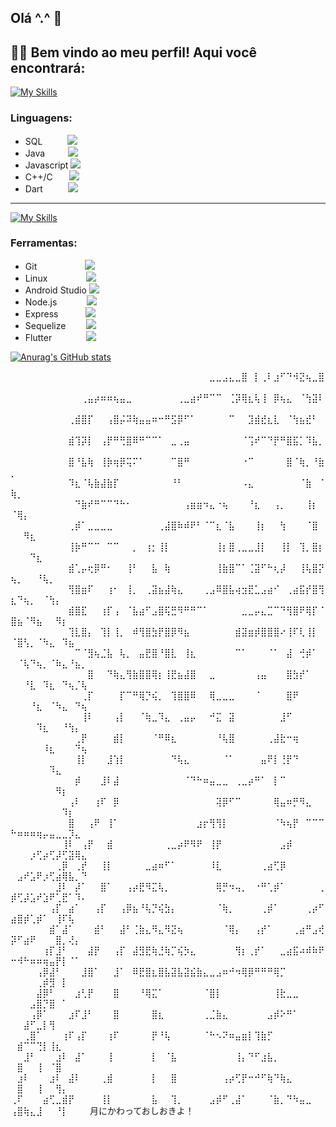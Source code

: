 ## Olá ^.^ 👋

## 👨‍💻 Bem vindo ao meu perfil! Aqui você encontrará:

[![My Skills](https://skillicons.dev/icons?i=mysql,java,js,c,cpp,dart&perline=6)](https://skillicons.dev)
### Linguagens:
- SQL &ensp;&ensp; &ensp; &ensp;![](https://geps.dev/progress/100)
- Java &ensp; &ensp; &ensp; ![](https://geps.dev/progress/100)
- Javascript ![](https://geps.dev/progress/100)
- C++/C &ensp; &ensp; ![](https://geps.dev/progress/70)
- Dart &ensp;&ensp; &ensp; &ensp;![](https://geps.dev/progress/70)
---
[![My Skills](https://skillicons.dev/icons?i=git,linux,androidstudio,nodejs,flutter&perline=6)](https://skillicons.dev)
### Ferramentas:
- Git &ensp;  &ensp;  &ensp; &ensp; &ensp;&ensp; &ensp; ![](https://geps.dev/progress/100)
- Linux &ensp; &ensp; &ensp; &ensp; &ensp;&ensp;![](https://geps.dev/progress/100)
- Android Studio ![](https://geps.dev/progress/100)
- Node.js &ensp; &ensp; &ensp; &ensp; ![](https://geps.dev/progress/100)
- Express &ensp; &ensp; &ensp;&ensp; ![](https://geps.dev/progress/100)
- Sequelize &ensp; &ensp; &ensp;![](https://geps.dev/progress/100)
- Flutter &ensp; &ensp; &ensp; &ensp; &ensp;![](https://geps.dev/progress/60)

[![Anurag's GitHub stats](https://github-readme-stats.vercel.app/api?username=lik3as&hide=stars,issues&count_private=true&theme=onedark)](https://github.com/anuraghazra/github-readme-stats)

⠀⠀⠀⠀⠀⠀⠀⠀⠀⠀⠀⠀⠀⠀⠀⠀⠀⠀⠀⠀⠀⠀⠀⠀⠀⠀⠀⠀⠀⠀⠀⣀⣀⣠⣄⣀⣿⠀⡇⢀⠇⣰⠋⠙⠺⣝⢦⣀⣿⠀⠀⠀⠀⠀⠀⠀⠀⠀⠀⠀⠀
⠀⠀⠀⠀⠀⠀⠀⠀⠀⠀⠀⢀⣤⡴⠶⠶⢦⣤⣀⠀⠀⠀⠀⠀⠀⠀⢀⣀⣴⠞⠛⠉⠉⠀⢈⡽⢿⣆⢧⢸⠀⡿⢦⣄⠀⠈⢳⣽⠇⠀⠀⠀⠀⠀⠀⠀⠀⠀⠀⠀⠀
⠀⠀⠀⠀⠀⠀⠀⠀⠀⢀⣾⣿⡏⠀⠀⢠⣿⡬⠽⢷⣤⣤⠶⠒⠛⣫⡿⠋⠁⠀⠀⠀⠀⠀⠉⠀⠀⣹⣾⣞⣆⣇⠀⠈⢳⣦⣞⠃⠀⠀⠀⠀⠀⠀⠀⠀⠀⠀⠀⠀⠀
⠀⠀⠀⠀⠀⠀⠀⠀⠀⣾⢹⡽⡇⠀⢠⡟⠛⢛⣿⠿⠛⠉⠉⠁⠀⣀⢀⣤⠀⠀⠀⠀⠀⠀⠀⠀⠈⢩⠞⠉⠙⡟⠛⣿⣯⡁⠹⣧⡀⠀⠀⠀⠀⠀⠀⠀⠀⠀⠀⠀⠀
⠀⠀⠀⠀⠀⠀⠀⠀⠀⣿⠘⣧⢷⠀⢸⡷⢶⡿⢭⠍⠁⠀⠀⠀⠀⠉⣿⠛⠀⠀⠀⠀⠀⠀⠀⠀⠐⠉⠀⠀⠀⠀⠀⣿⠈⢷⡀⠘⣷⡀⠀⠀⠀⠀⠀⠀⠀⠀⠀⠀⠀
⠀⠀⠀⠀⠀⠀⠀⠀⠀⠹⣆⠈⢧⣷⣼⣷⡏⠀⠀⠀⠀⠀⠀⠀⠀⠘⠃⠀⠀⠀⠀⠀⠀⠀⠀⠀⠠⣄⠀⠀⠀⠀⠀⠀⠀⠈⣷⠀⠈⢷⡀⠀⠀⠀⠀⠀⠀⠀⠀⠀⠀
⠀⠀⠀⠀⠀⠀⠀⠀⠀⠀⠙⣷⠞⠛⠉⠉⠙⠓⠂⠀⠀⠀⠀⠀⠀⠀⠀⢠⣶⣶⠲⣄⠐⢦⠀⠀⠀⠘⣆⠀⠀⢠⡀⠀⠀⠀⢸⡆⠀⠈⢿⡄⠀⠀⠀⠀⠀⠀⠀⠀⠀
⠀⠀⠀⠀⠀⠀⠀⠀⠀⢀⡾⠁⣀⣀⣀⣀⠀⠀⠀⠀⠀⠀⠀⢀⣼⣿⠷⠾⠟⠃⠈⠉⣆⠈⣧⠀⠀⠀⢸⡆⠀⠀⢳⠀⠀⠀⠈⣿⠀⠀⠀⠻⣆⠀⠀⠀⠀⠀⠀⠀⠀
⠀⠀⠀⠀⠀⠀⠀⠀⠀⢸⡷⠛⠉⠉⠀⠉⠉⠀⠀⡀⠀⢰⡂⢸⡇⠀⠀⠀⠀⠀⠀⠀⢸⡆⣿⢀⣀⣀⣸⡇⠀⠀⢸⡇⠀⢹⡀⣿⡆⠀⠀⠀⠙⣆⠀⠀⠀⠀⠀⠀⠀
⠀⠀⠀⠀⠀⠀⠀⠀⠀⣾⢁⡤⢖⡿⠛⠂⠀⠀⢸⠃⠀⠀⣧⠀⢷⠀⠀⠀⠀⠀⠀⠀⢸⣷⣿⠉⠁⢈⣽⠋⠓⢆⡼⠀⠀⢸⢧⣿⡝⢦⡀⠀⠀⠘⢧⡀⠀⠀⠀⠀⠀
⠀⠀⠀⠀⠀⠀⠀⠀⠀⢻⣿⣶⠏⠀⠀⢰⠂⠀⢸⡀⠀⢀⣽⣦⣼⢷⣄⠀⠀⠀⢀⣠⠿⣿⣧⢴⣲⣟⣁⣠⣴⠊⠀⢀⣴⣯⡞⣿⢻⣆⠙⢦⡀⠀⠈⢳⡄⠀⠀⠀⠀
⠀⠀⠀⠀⠀⠀⠀⠀⠀⣾⣿⣏⠀⠀⢰⡏⢠⠀⠈⣧⣴⠋⣠⣿⢯⣛⠻⠛⠛⠉⠁⠀⠀⠀⠀⠀⣀⣀⡤⣄⣉⠉⠙⢻⣿⠟⢿⡏⠈⣿⣦⠈⠻⣦⠀⠀⠻⡆⠀⠀⠀
⠀⠀⠀⠀⠀⠀⠀⠀⠀⢹⣇⣿⡄⠀⢹⡇⢸⡀⠀⠾⢻⣿⣳⡟⣿⡿⠻⣦⠀⠀⠀⠀⠀⠀⠀⣾⣽⣶⡾⣿⣿⣿⠔⢸⠏⢇⢸⡇⠀⠈⣿⢣⡀⠈⠳⣄⠀⠹⣦⠀⠀
⠀⠀⠀⠀⠀⠀⠀⠀⠀⠀⠉⠈⣻⢦⣈⣧⠀⢧⡀⠀⣤⣟⣿⠘⣿⣇⠀⢸⣆⠀⠀⠀⠀⠀⠀⠉⠁⠀⠀⠀⠈⠁⠀⣼⠀⢚⡾⠁⠀⠀⠈⢧⠙⢦⡀⠈⠷⣄⠘⣦⡀
⠀⠀⠀⠀⠀⠀⠀⠀⠀⠀⠀⠀⣿⠀⠀⠙⢷⣄⢻⣷⣿⣿⢿⡆⢸⣟⣦⣼⣿⠀⠀⣀⠀⠀⠀⠀⠀⠀⢠⣤⠀⠀⠀⣿⣳⡞⠁⠀⠀⠀⠀⠘⣇⠀⠹⣆⠀⠙⢦⡈⢧
⠀⠀⠀⠀⠀⠀⠀⠀⠀⠀⠀⢀⡏⠀⠀⠀⠀⡏⠉⠛⢿⡙⢮⡀⠀⢹⣿⣿⠿⠀⠀⢿⣀⣀⣀⠀⠀⠀⠈⠀⠀⠀⠀⣿⠟⠀⠀⠀⠀⠀⠀⠀⠘⣆⠀⠈⠳⣄⠀⠙⢦
⠀⠀⠀⠀⠀⠀⠀⠀⠀⠀⠀⢸⠇⠀⠀⠀⢠⡇⠀⠀⠈⢷⣀⠹⣄⠀⢀⣤⡤⠀⠀⠚⣍⠀⣽⠀⠀⠀⠀⠀⠀⠀⣸⠋⠀⠀⠀⠀⠀⠀⠀⠀⠀⠹⣆⠀⠀⠘⢳⡄⠀
⠀⠀⠀⠀⠀⠀⠀⠀⠀⠀⢀⡟⠀⠀⠀⠀⣾⡇⠀⠀⠀⠀⠈⠛⠿⣆⠀⠀⠀⠀⠀⠀⠘⢧⣿⠀⠀⠀⠀⠀⢀⣼⣗⠒⢶⠀⠀⠀⠀⠀⠀⠀⠀⠀⠸⣆⠀⠀⠀⠙⢦
⠀⠀⠀⠀⠀⠀⠀⠀⠀⠀⢸⡇⠀⠀⠀⣸⢱⡇⠀⠀⠀⠀⠀⠀⠀⠙⢧⣄⠀⠀⠀⠀⠀⠈⠁⠀⠀⠀⠀⣤⠟⡇⢘⡟⠙⠀⠀⠀⠀⠀⠀⠀⠀⠀⠀⠹⣄⠀⠀⠀⠀
⠀⠀⠀⠀⠀⠀⠀⠀⠀⠀⡾⠀⠀⠀⣸⠇⣼⠀⠀⠀⠀⠀⠀⠀⠀⠀⠀⠈⠙⠓⠶⣤⣀⣀⠀⢀⣀⡴⠛⠁⠀⡇⠉⠀⠀⠀⠀⠀⠀⠀⠀⠀⠀⠀⠀⠀⠻⡆⠀⠀⠀
⠀⠀⠀⠀⠀⠀⠀⠀⠀⢠⠇⠀⠀⢰⠏⠀⡿⠀⠀⠀⠀⠀⠀⠀⠀⠀⠀⠀⠀⠀⠀⠀⢽⡿⠋⠉⠀⠀⠀⠀⠀⢿⣤⠶⡛⠻⣄⠀⠀⠀⠀⠀⠀⠀⠀⠀⠀⠹⡆⠀⠀
⠀⠀⠀⠀⠀⠀⠀⠀⠀⣿⠀⠀⢠⠟⠀⢸⠁⠀⠀⠀⠀⠀⠀⠀⠀⠀⠀⠀⠀⣰⡖⢻⢻⡇⠀⠀⠀⠀⠀⠀⠀⠈⠳⢦⡟⠀⠉⠉⠉⠓⠶⠶⠶⢶⡤⣤⣀⣀⡹⣄⠀
⠀⠀⠀⠀⠀⠀⠀⠀⢸⠇⠀⢠⡟⠀⠀⣾⠀⠀⠀⠀⠀⠀⠀⠀⢀⣀⡴⠟⠻⠟⠀⢸⡟⠀⠀⠀⠀⠀⠀⠀⠀⠀⣠⡾⠀⠀⠀⠀⠀⠀⠀⠀⡰⢋⡴⢋⡼⢋⣽⢿⣄
⠀⠀⠀⠀⠀⠀⠀⢀⡿⠀⢀⡞⠀⠀⢸⡇⠀⠀⠀⠀⠀⣀⣴⠶⠋⠁⠀⠀⠀⠀⠀⠸⣇⠀⠀⠀⠀⠀⠀⢀⣴⢋⡿⠀⠀⠀⠀⠀⠀⠀⣠⠞⣡⠟⡰⢋⣴⢿⣧⡀⠙
⠀⠀⠀⠀⠀⠀⠀⣸⠇⠀⡼⠁⠀⠀⣿⠁⠀⠀⢠⡴⣟⠻⣍⢧⡀⠀⠀⠀⠀⠀⠀⠀⢿⡛⠲⢤⡀⠀⠐⠛⢁⡾⠁⠀⠀⠀⠀⠀⢀⡾⢋⡼⣡⠞⣱⠟⢁⣟⠁⠹⠄
⠀⠀⠀⠀⠀⠀⢠⡏⠀⣴⠁⠀⠀⢠⡏⠀⠀⢠⡿⣦⠘⢧⡙⢮⣳⡄⠀⠀⠀⠀⠀⠀⠈⢷⡀⠀⠀⠀⠀⢀⡾⠁⠀⠀⠀⠀⢀⡴⠋⣴⣿⡾⢁⡾⠁⠀⢸⠏⢧⠀⠀
⠀⠀⠀⠀⠀⠀⣾⠁⣼⠁⠀⠀⠀⣾⠃⠀⠀⣼⠃⢈⣷⣄⠻⣄⠻⣝⢦⠀⠀⠀⠀⠀⠀⠈⢿⡄⠀⠀⢠⡞⠁⠀⠀⠀⢀⣴⠛⣠⢞⡽⠋⣴⠟⠀⠀⠀⣿⡀⢜⡄⠀
⠀⠀⠀⠀⠀⢰⡏⣸⠃⠀⠀⠀⣼⡟⠀⠀⢠⡏⠀⣼⣻⣟⢷⣘⢷⡉⢮⡳⣄⠀⠀⠀⠀⠀⠀⢻⡆⢀⡞⠁⠀⠀⣀⣴⣯⠴⠾⠷⠟⠒⠺⠓⠶⠶⢶⣤⡟⡇⠈⠁⠀
⠀⠀⠀⠀⢠⡿⣼⠃⠀⠀⠀⣸⣿⠁⠀⠀⣸⠁⠀⠿⣟⣿⣆⣿⣧⣽⣧⣽⣮⣷⣄⣀⣠⠶⠚⠲⢿⡿⠛⠛⠛⢿⡉⠀⠀⠀⠀⠀⠀⠀⠀⠀⠀⢀⡾⣻⠀⡇⠀⠀⠀
⠀⠀⠀⠀⣼⡿⠃⠀⠀⠀⣰⢃⡟⠀⠀⠀⣿⠀⠀⠀⠘⢿⣍⠁⠀⠀⠀⠀⠀⠀⠈⣿⡇⠀⠀⠀⠀⠀⠀⠀⠀⢸⣗⣀⣀⠀⠀⠀⠀⠀⠀⠀⣠⣿⡙⣿⠀⠁⠀⠀⠀
⠀⠀⠀⢠⡿⠁⠀⠀⠀⣰⠏⣸⠃⠀⠀⠀⣿⠀⠀⠀⠀⠀⣿⣆⠀⠀⠀⠀⠀⠀⢀⣈⣷⣄⠀⠀⠀⠀⠀⠀⣠⡾⠕⠛⠁⠀⠀⠀⠀⠀⠀⣼⠋⣀⡇⢻⠀⠀⠀⠀⠀
⠀⠀⢀⣿⠁⠀⠀⠀⢰⠏⢠⡏⠀⠀⠀⢰⠏⠀⠀⠀⠀⠀⡟⠘⢧⠀⠀⠀⠀⠀⠈⠓⠢⠝⠶⣤⣶⡇⢹⣷⡋⠀⠀⠀⠀⠀⠀⠀⠀⠀⣾⠉⠉⢙⡇⢸⣆⠀⠀⠀⠀
⠀⠀⣸⠃⠀⠀⠀⣰⠇⠀⣼⠁⠀⠀⠀⢸⠀⠀⠀⠀⠀⠀⡇⠀⠈⣧⠀⠀⠀⠀⠀⠀⠀⠀⠀⢸⡄⠙⠋⣰⣧⡀⠀⠀⠀⠀⠀⠀⠀⠀⣿⠀⠀⢸⠀⠈⣿⠀⠀⠀⠀
⠀⣰⠇⠀⠀⠀⣰⠇⠀⣼⠇⠀⠀⠀⢀⣾⠀⠀⠀⠀⠀⠀⡇⠀⠀⣿⠀⠀⠀⠀⠀⠀⠀⢠⡴⢋⡟⠒⠚⠋⢷⠙⢷⣄⠀⠀⠀⠀⠀⠀⣿⠀⠀⢸⠀⠀⢻⡄⠀⠀⠀
⢀⠏⠀⠀⠀⣴⢋⣀⣾⡟⠀⠀⠀⠀⢸⡇⠀⠀⠀⠀⠀⠀⣧⠀⠀⢹⡀⠀⠀⠀⠀⣠⡾⠋⢀⣼⠁⠀⠀⠀⠈⣷⡀⠙⠳⣤⣀⠀⠀⢠⣿⢷⣄⣸⠀⠀⠘⡇⠀⠀⠀
                            月にかわっておしおきよ！

